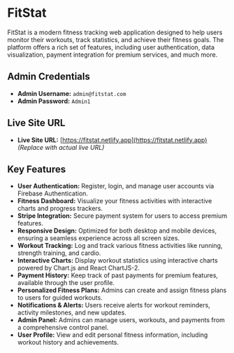 # FitStat

FitStat is a modern fitness tracking web application designed to help users monitor their workouts, track statistics, and achieve their fitness goals. The platform offers a rich set of features, including user authentication, data visualization, payment integration for premium services, and much more.

## Admin Credentials
- **Admin Username:** `admin@fitstat.com`
- **Admin Password:** `Admin1`

## Live Site URL
- **Live Site URL:** [https://fitstat.netlify.app](https://fitstat.netlify.app) *(Replace with actual live URL)*

## Key Features

- **User Authentication:** Register, login, and manage user accounts via Firebase Authentication.
- **Fitness Dashboard:** Visualize your fitness activities with interactive charts and progress trackers.
- **Stripe Integration:** Secure payment system for users to access premium features.
- **Responsive Design:** Optimized for both desktop and mobile devices, ensuring a seamless experience across all screen sizes.
- **Workout Tracking:** Log and track various fitness activities like running, strength training, and cardio.
- **Interactive Charts:** Display workout statistics using interactive charts powered by Chart.js and React ChartJS-2.
- **Payment History:** Keep track of past payments for premium features, available through the user profile.
- **Personalized Fitness Plans:** Admins can create and assign fitness plans to users for guided workouts.
- **Notifications & Alerts:** Users receive alerts for workout reminders, activity milestones, and new updates.
- **Admin Panel:** Admins can manage users, workouts, and payments from a comprehensive control panel.
- **User Profile:** View and edit personal fitness information, including workout history and achievements.
